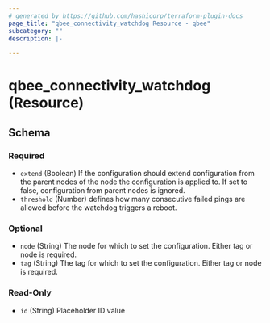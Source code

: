 ```yaml
---
# generated by https://github.com/hashicorp/terraform-plugin-docs
page_title: "qbee_connectivity_watchdog Resource - qbee"
subcategory: ""
description: |-
  
---
```


# qbee_connectivity_watchdog (Resource)





<!-- schema generated by tfplugindocs -->
## Schema

### Required

- `extend` (Boolean) If the configuration should extend configuration from the parent nodes of the node the configuration is applied to. If set to false, configuration from parent nodes is ignored.
- `threshold` (Number) defines how many consecutive failed pings are allowed before the watchdog triggers a reboot.

### Optional

- `node` (String) The node for which to set the configuration. Either tag or node is required.
- `tag` (String) The tag for which to set the configuration. Either tag or node is required.

### Read-Only

- `id` (String) Placeholder ID value

